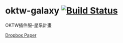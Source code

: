 # oktw-galaxy [![Build Status](https://travis-ci.org/OKTW-Network/Galaxy.svg?branch=master)](https://travis-ci.org/OKTW-Network/Galaxy)
OKTW插件服-星系計畫

[Dropbox Paper](https://paper.dropbox.com/doc/i2echYaLHbj8YMP3f1loB)
